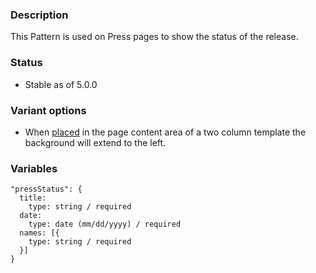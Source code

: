 ### Description
This Pattern is used on Press pages to show the status of the release.

### Status
* Stable as of 5.0.0

### Variant options
* When [placed](./?p=molecules-press-status-with-overflow) in the page content area of a two column template the background will extend to the left.


### Variables
~~~
"pressStatus": {
  title: 
    type: string / required
  date: 
    type: date (mm/dd/yyyy) / required
  names: [{
    type: string / required
  }]
}
~~~
